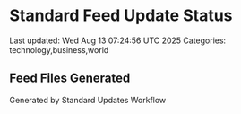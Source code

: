 # Standard Feed Update Status
Last updated: Wed Aug 13 07:24:56 UTC 2025
Categories: technology,business,world

## Feed Files Generated

Generated by Standard Updates Workflow
